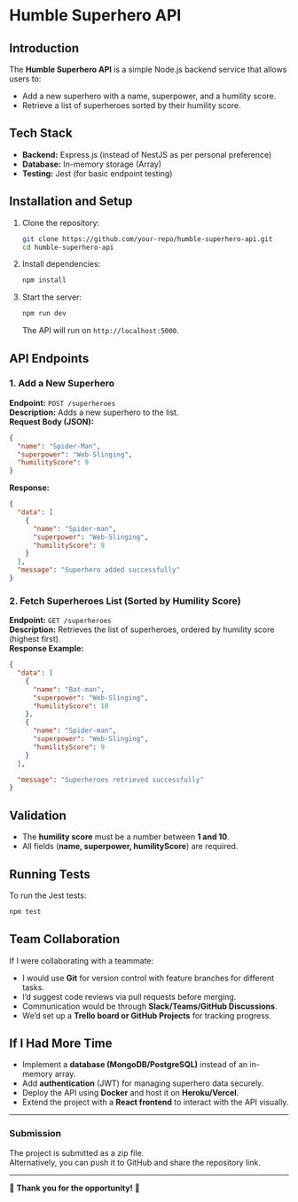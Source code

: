 # Humble Superhero API

## Introduction

The **Humble Superhero API** is a simple Node.js backend service that allows users to:

- Add a new superhero with a name, superpower, and a humility score.
- Retrieve a list of superheroes sorted by their humility score.

## Tech Stack

- **Backend:** Express.js (instead of NestJS as per personal preference)
- **Database:** In-memory storage (Array)
- **Testing:** Jest (for basic endpoint testing)

## Installation and Setup

1. Clone the repository:

   ```sh
   git clone https://github.com/your-repo/humble-superhero-api.git
   cd humble-superhero-api
   ```

2. Install dependencies:

   ```sh
   npm install
   ```

3. Start the server:

   ```sh
   npm run dev
   ```

   The API will run on `http://localhost:5000`.

## API Endpoints

### 1. Add a New Superhero

**Endpoint:** `POST /superheroes`  
**Description:** Adds a new superhero to the list.  
**Request Body (JSON):**

```json
{
  "name": "Spider-Man",
  "superpower": "Web-Slinging",
  "humilityScore": 9
}
```

**Response:**

```json
{
  "data": [
    {
      "name": "Spider-man",
      "superpower": "Web-Slinging",
      "humilityScore": 9
    }
  ],
  "message": "Superhero added successfully"
}
```

### 2. Fetch Superheroes List (Sorted by Humility Score)

**Endpoint:** `GET /superheroes`  
**Description:** Retrieves the list of superheroes, ordered by humility score (highest first).  
**Response Example:**

```json
{
  "data": [
    {
      "name": "Bat-man",
      "superpower": "Web-Slinging",
      "humilityScore": 10
    },
    {
      "name": "Spider-man",
      "superpower": "Web-Slinging",
      "humilityScore": 9
    }
  ],

  "message": "Superheroes retrieved successfully"
}
```

## Validation

- The **humility score** must be a number between **1 and 10**.
- All fields (**name, superpower, humilityScore**) are required.

## Running Tests

To run the Jest tests:

```sh
npm test
```

## Team Collaboration

If I were collaborating with a teammate:

- I would use **Git** for version control with feature branches for different tasks.
- I’d suggest code reviews via pull requests before merging.
- Communication would be through **Slack/Teams/GitHub Discussions**.
- We’d set up a **Trello board or GitHub Projects** for tracking progress.

## If I Had More Time

- Implement a **database (MongoDB/PostgreSQL)** instead of an in-memory array.
- Add **authentication** (JWT) for managing superhero data securely.
- Deploy the API using **Docker** and host it on **Heroku/Vercel**.
- Extend the project with a **React frontend** to interact with the API visually.

---

### Submission

The project is submitted as a zip file.  
Alternatively, you can push it to GitHub and share the repository link.

---

🎉 **Thank you for the opportunity!** 🚀
